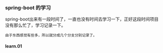 ### spring-boot 的学习
spring-boot出来有一段时间了，一直也没有时间去学习一下，正好这段时间项目没有那么忙了，学习记录一下。  

    由于东西感觉有些多，所以就分成几个分支分别记录了。

#### learn.01

